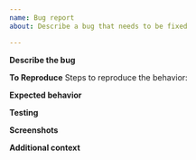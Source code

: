 ```yaml
---
name: Bug report
about: Describe a bug that needs to be fixed

---
```


**Describe the bug**
<!--- A clear and concise description of what the bug is. -->

**To Reproduce**
Steps to reproduce the behavior:

**Expected behavior**
<!--- A clear and concise description of what you expected to happen. -->

**Testing**
<!--- A clear and concise description of how to test the fix. -->

**Screenshots**
<!--- If applicable, add screenshots to help explain your problem. -->

**Additional context**
<!--- Add any other context about the problem here. -->
